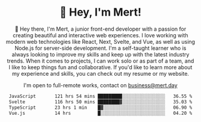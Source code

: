 <div align="center">
  <h1 align="center">👋 Hey, I'm Mert! </h1>
<p>
 🎉 Hey there, I'm Mert, a junior front-end developer with a passion for creating beautiful and interactive web experiences. I love working with modern web technologies like React, Next, Svelte, and Vue, as well as using Node.js for server-side development. I'm a self-taught learner who is always looking to improve my skills and keep up with the latest industry trends. When it comes to projects, I can work solo or as part of a team, and I like to keep things fun and collaborative. If you'd like to learn more about my experience and skills, you can check out my resume or my website.
</p>

  I'm open to full-remote works, contact on [business@mert.day](mailto:business@mert.day) 
  
<!--START_SECTION:waka-->

```txt
JavaScript       121 hrs 54 mins █████████░░░░░░░░░░░░░░░░   36.55 %
Svelte           116 hrs 50 mins ████████▓░░░░░░░░░░░░░░░░   35.03 %
TypeScript       23 hrs 1 min    █▓░░░░░░░░░░░░░░░░░░░░░░░   06.90 %
Vue.js           14 hrs          █░░░░░░░░░░░░░░░░░░░░░░░░   04.20 %
```

<!--END_SECTION:waka-->
